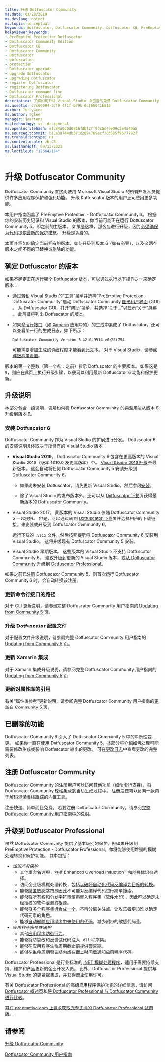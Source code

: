 ```yaml
---
title: 升级 Dotfuscator Community
ms.date: 03/28/2019
ms.devlang: dotnet
ms.topic: conceptual
keywords: Dotfuscator, Dotfuscator Community, Dotfuscator CE, PreEmptive, PreEmptive Solutions, PreEmptive Protection, 保护, 社区版, 模糊处理, .NET, 免费, Visual Studio 2019, Visual Studio 2017, Visual Studio, 升级, 命令行
helpviewer_keywords:
- PreEmptive Protection Dotfuscator
- Dotfuscator Community Edition
- Dotfuscator CE
- Dotfuscator Community
- Dotfuscator
- obfuscation
- protection
- Dotfuscator upgrade
- upgrade Dotfuscator
- upgrading Dotfuscator
- register Dotfuscator
- registering Dotfuscator
- Dotfuscator command line
- Dotfuscator Professional
description: 了解如何升级 Visual Studio 中包含的免费 Dotfuscator Community 副本。
ms.assetid: c7c60904-27f9-4f1f-b79b-ddf65041b810
author: TerryGLee
ms.author: tglee
manager: jmartens
ms.technology: vs-ide-general
ms.openlocfilehash: ef784a6c0d0816fdbf2ff93c5d4de09c2e4a40a5
ms.sourcegitcommit: b12a38744db371d2894769ecf305585f9577792f
ms.translationtype: HT
ms.contentlocale: zh-CN
ms.lasthandoff: 09/13/2021
ms.locfileid: "126642194"
---
```

# <a name="upgrade-dotfuscator-community"></a>升级 Dotfuscator Community

Dotfuscator Community 直接向使用 Microsoft Visual Studio 的所有开发人员提供许多应用程序保护和强化功能。
升级 Dotfuscator 版本的用户还可使用更多功能。

本用户指南涵盖了 PreEmptive Protection - Dotfuscator Community 6。
根据你的安装历史记录和 Visual Studio 的版本，你当前可能正在运行 Dotfuscator Community 5，即之前的主版本。
如果是这样，那么应进行升级，因为[必须确保为代码提供最新的保护措施][always-improving]。
升级是免费的。

本页介绍如何确定当前拥有的版本，如何升级到版本 6（如有必要），以及这两个版本之间不同的已替换或删除的功能。

## <a name="determining-dotfuscators-version"></a>确定 Dotfuscator 的版本

如果不确定正在运行哪个 Dotfuscator 版本，可以通过执行以下操作之一来确定版本：

* 通过转到 Visual Studio 的“工具”菜单并选择“PreEmptive Protection - Dotfuscator Community”启动 Dotfuscator Community [图形用户界面][gui] (GUI) 。
  从 Dotfuscator GUI，打开“帮助”菜单，并选择“关于...”以显示“关于”屏幕 。
  此屏幕将列出 Dotfuscator 的版本。

* 如果[命令行接口][cli]（如 [Xamarin][xamarin] 应用中的）的生成中集成了 Dotfuscator，还可以查看某一行的生成日志，如下所示：

  ```no-highlight
  Dotfuscator Community Version 5.42.0.9514-e0e25f754
  ```

  可能需要增加生成的详细程度才能看到此文本。
  对于 Visual Studio，请参阅[详细程度设置][verbosity]。

版本的第一个整数（第一个点 `.` 之前）指示 Dotfuscator 的主要版本。
如果这是 `5`，则应在此页上执行升级步骤，以便可以利用最新 Dotfuscator 6 功能和保护更新。

## <a name="upgrade-instructions"></a>升级说明

本部分包含一组说明，说明如何将 Dotfuscator Community 的典型用法从版本 5 升级到版本 6。

### <a name="installing-dotfuscator-6"></a>安装 Dotfuscator 6

Dotfuscator Community 作为 Visual Studio 的扩展进行分发。
Dotfuscator 6 的安装说明具体取决于所具有的 Visual Studio 版本：

* **Visual Studio 2019**。
  Dotfuscator Community 6 包含在更高版本的 Visual Studio 2019（版本 16.10.0 及更高版本）中。
  [ Visual Studio 2019 升级][vs-update]至最新版本。
  这会自动将任何 Dotfuscator Community 5 安装升级到 Dotfuscator Community 6。

    * 如果尚未安装 Dotfuscator，请先更新 Visual Studio，然后参阅[安装][install]。

    * 除了 Visual Studio 的发布版本外，还可以从 [Dotfuscator 下载][download]页获得最新版本的 Dotfuscator Community。

* Visual Studio 2017。
  此版本的 Visual Studio 仅随 Dotfuscator Community 5 一起提供。
  但是，可以通过转到 [Dotfuscator 下载][download]页并选择相应的下载链接，来安装或升级到 Dotfuscator Community 6。

  运行下载的 `.vsix` 文件，然后按照提示将 Dotfuscator Community 6 安装到 Visual Studio。
  这将升级现有 Dotfuscator Community 5 安装。

* Visual Studio 早期版本。
  这些版本的 Visual Studio 不支持 Dotfuscator Community 6。
  建议升级到更新的 Visual Studio 版本，或[从 Dotfuscator Community 升级到 Dotfuscator Professional][pro]。

如果之前已[注册][register] Dotfuscator Community 5，则首次运行 Dotfuscator Community 6 时，会自动转换该注册。

### <a name="updating-paths-to-the-command-line-interface"></a>更新命令行接口的路径

对于 CLI 更新说明，请参阅完整 Dotfuscator Community 用户指南的 [Updating from Community 5][up-com] 页。

### <a name="upgrading-dotfuscator-config-files"></a>升级 Dotfuscator 配置文件

对于配置文件升级说明，请参阅完整 Dotfuscator Community 用户指南的 [Updating from Community 5][up-com-d] 页。

### <a name="updating-xamarin-integration"></a>更新 Xamarin 集成

对于 Xamarin 集成升级说明，请参阅完整 Dotfuscator Community 用户指南的 [Updating from Community 5][up-com-xa] 页

### <a name="updating-references-to-attribute-libraries"></a>更新对属性库的引用

有关“属性库参考”更新说明，请参阅完整 Dotfuscator Community 用户指南的[更新自 Community 5][up-com-li] 页。

## <a name="removed-features"></a>已删除的功能

Dotfuscator Community 6 引入了 Dotfuscator Community 5 中的中断性变更。
如果你一直在使用 Dotfuscator Community 5，本部分将介绍如何处理可能需要修改生成或影响 Dotfuscator 输出的更改。
可在[更改日志][changelog]中查看更改的完整列表。

## <a name="registering-dotfuscator-community"></a>注册 Dotfuscator Community

Dotfuscator Community 的注册用户可以访问其他功能（如[命令行支持][cli]），将 Dotfuscator Community 轻松集成到自动生成过程中。 注册后还可以访问一款用于[解码混淆堆栈跟踪][decode-obfuscated]的内置工具。

注册快速、简单而且免费。
若要注册 Dotfuscator Community，请参阅[完整 Dotfuscator Community 用户指南中的说明][register-ce]。

## <a name="upgrading-to-dotfuscator-professional"></a>升级到 Dotfuscator Professional

虽然 Dotfuscator Community 提供了基本级别的保护，但如果升级到 PreEmptive Protection - Dotfuscator Professional，你将能够使用增强的模糊处理转换和保护功能。 其中包括：

* *知识产权保护*
  * 其他重命名选项，包括 Enhanced Overload Induction™ 和随机标识符选择。
  * 访问企业级模糊处理转换，包括[以破坏自动化代码反编译为目标的转换][control-flow]。
  * 能够[隐匿敏感字符串][string-encryption]因此不可能对反编译代码进行简单搜索。
  * 能够[将所有权和分发字符审慎串嵌入程序集][watermarking]（软件水印），因此可以确定未经授权的软件泄漏的根源。
  * 能够[将多个程序集组合成一个][linking]，不再分离关注点，让攻击者更加难以确定代码元素的角色。
  * 能够[自动删除应用程序中未使用的代码][pruning]，减少附带的敏感代码量。
* *应用程序完整性保护*
  * 其他[应用程序防御行为][check-actions]。
  * 能够将防篡改和反调试代码注入 `.dll` 程序集。
  * 能够在应用程序生命周期截止前提供警告期。
  * 能够在生命周期警告期内或在截止时间后通知应用程序代码。

Dotfuscator Professional 是行业标准的 [.NET 模糊处理程序][net-obfuscator]，适用于需要持续支持、维护和产品更新的企业开发人员。
此外，Dotfuscator Professional 提供与 Visual Studio 的更紧密集成，并获得商业使用许可。

有关 Dotfuscator Professional 的高级应用程序保护功能的详细信息，请访问 [Dotfuscator 概述页][product-about]和[将 Dotfuscator Professional 与 Dotfuscator Community 进行比较][product-compare]。

[可在 preemptive.com 上请求获取完整支持的 Dotfuscator Professional 试用版。][eval]

## <a name="see-also"></a>请参阅

[升级 Dotfuscator Community][full]

<!-- Copyright © 2021 PreEmptive Solutions, LLC -->

[control-flow]:  https://www.preemptive.com/products/dotfuscator/features#controlflow
[string-encryption]:  https://www.preemptive.com/products/dotfuscator/features#string
[watermarking]:  https://www.preemptive.com/products/dotfuscator/features#watermarking
[linking]:  https://www.preemptive.com/products/dotfuscator/features#linking
[pruning]:  https://www.preemptive.com/products/dotfuscator/features#pruning

[check-actions]:  https://www.preemptive.com/dotfuscator/pro/userguide/en/protection_checks_overview.html#actions

[net-obfuscator]:  https://www.preemptive.com/products/dotfuscator/overview
[eval]:  https://www.preemptive.com/eval-request

[product-about]:  https://www.preemptive.com/products/dotfuscator/overview
[product-compare]:  https://www.preemptive.com/products/dotfuscator/compare-editions

[cli]:  https://www.preemptive.com/dotfuscator/ce/docs/help/intro_cli.html
[register-ce]:  https://www.preemptive.com/dotfuscator/ce/docs/help/gui_getstarted.html#register

[full]:  https://www.preemptive.com/dotfuscator/ce/docs/help/intro_upgrades.html
[decode-obfuscated]:  https://www.preemptive.com/dotfuscator/ce/docs/help/gui_decode_stack_trace.html

[Dotfuscator Community 用户指南][home]

[always-improving]:  https://www.preemptive.com/always-improving
[gui]:  https://www.preemptive.com/dotfuscator/ce/docs/help/getting_started_gui.html
[xamarin]:  https://www.preemptive.com/dotfuscator/ce/docs/help/getting_started_xamarin.html
[verbosity]:  ../how-to-view-save-and-configure-build-log-files.md?view=vs-2019&preserve-view=true#to-change-the-amount-of-information-included-in-the-build-log
[vs-update]:  ../../install/update-visual-studio.md?view=vs-2019&preserve-view=true
[install]:  https://www.preemptive.com/dotfuscator/ce/docs/help/intro_install.html
[download]:  https://www.preemptive.com/products/dotfuscator/downloads
[pro]:  https://www.preemptive.com/dotfuscator/ce/docs/help/intro_upgrades.html
[register]:  https://www.preemptive.com/dotfuscator/ce/docs/help/intro_register.html
[up-com]:  https://www.preemptive.com/dotfuscator/ce/docs/help/intro_upgrade_from_5.html#pctoc-updating-paths-to-the-command-line-interface
[up-com-d]:  https://www.preemptive.com/dotfuscator/ce/docs/help/intro_upgrade_from_5.html#pctoc-upgrading-dotfuscator-config-files
[up-com-xa]:  https://www.preemptive.com/dotfuscator/ce/docs/help/intro_upgrade_from_5.html#pctoc-updating-xamarin-integration
[up-com-li]:  https://www.preemptive.com/dotfuscator/ce/docs/help/intro_upgrade_from_5.html#pctoc-updating-references-to-attribute-libraries
[changelog]:  https://www.preemptive.com/support/dotfuscator-support/dotfuscator-ce-change-log
[home]:  https://www.preemptive.com/dotfuscator/ce/docs/help/index.html